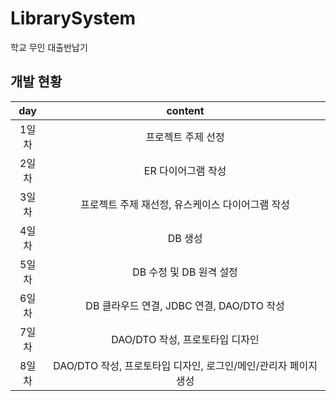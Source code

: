# LibrarySystem
학교 무인 대출반납기
## 개발 현황
|day|content|
|:--:|:--:|
|1일차|프로젝트 주제 선정|
|2일차|ER 다이어그램 작성|
|3일차|프로젝트 주제 재선정, 유스케이스 다이어그램 작성|
|4일차|DB 생성|
|5일차|DB 수정 및 DB 원격 설정|
|6일차|DB 클라우드 연결, JDBC 연결, DAO/DTO 작성|
|7일차|DAO/DTO 작성, 프로토타입 디자인|
|8일차|DAO/DTO 작성, 프로토타입 디자인, 로그인/메인/관리자 페이지 생성|
